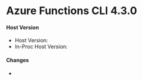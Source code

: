 # Azure Functions CLI 4.3.0

#### Host Version

- Host Version: <version>
- In-Proc Host Version: <version>

#### Changes

- <entry>
